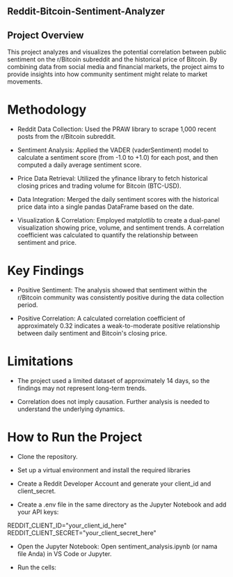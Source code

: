## Reddit-Bitcoin-Sentiment-Analyzer

## Project Overview

This project analyzes and visualizes the potential correlation between public sentiment on the r/Bitcoin subreddit and the historical price of Bitcoin. By combining data from social media and financial markets, the project aims to provide insights into how community sentiment might relate to market movements.

# Methodology

   - Reddit Data Collection: Used the PRAW library to scrape 1,000 recent posts from the r/Bitcoin subreddit.

   - Sentiment Analysis: Applied the VADER (vaderSentiment) model to calculate a sentiment score (from -1.0 to +1.0) for each post, and then computed a daily average sentiment score.

   - Price Data Retrieval: Utilized the yfinance library to fetch historical closing prices and trading volume for Bitcoin (BTC-USD).

   - Data Integration: Merged the daily sentiment scores with the historical price data into a single pandas DataFrame based on the date.

   - Visualization & Correlation: Employed matplotlib to create a dual-panel visualization showing price, volume, and sentiment trends. A correlation coefficient was calculated to quantify the relationship between sentiment and price.

# Key Findings

   - Positive Sentiment: The analysis showed that sentiment within the r/Bitcoin community was consistently positive during the data collection period.

   - Positive Correlation: A calculated correlation coefficient of approximately 0.32 indicates a weak-to-moderate positive relationship between daily sentiment and Bitcoin's closing price.

# Limitations

   - The project used a limited dataset of approximately 14 days, so the findings may not represent long-term trends.

   - Correlation does not imply causation. Further analysis is needed to understand the underlying dynamics.

# How to Run the Project

   - Clone the repository.

   - Set up a virtual environment and install the required libraries

   - Create a Reddit Developer Account and generate your client_id and client_secret.

   - Create a .env file in the same directory as the Jupyter Notebook and add your API keys:

REDDIT_CLIENT_ID="your_client_id_here"
REDDIT_CLIENT_SECRET="your_client_secret_here"

   - Open the Jupyter Notebook: Open sentiment_analysis.ipynb (or nama file Anda) in VS Code or Jupyter.

   - Run the cells: 
